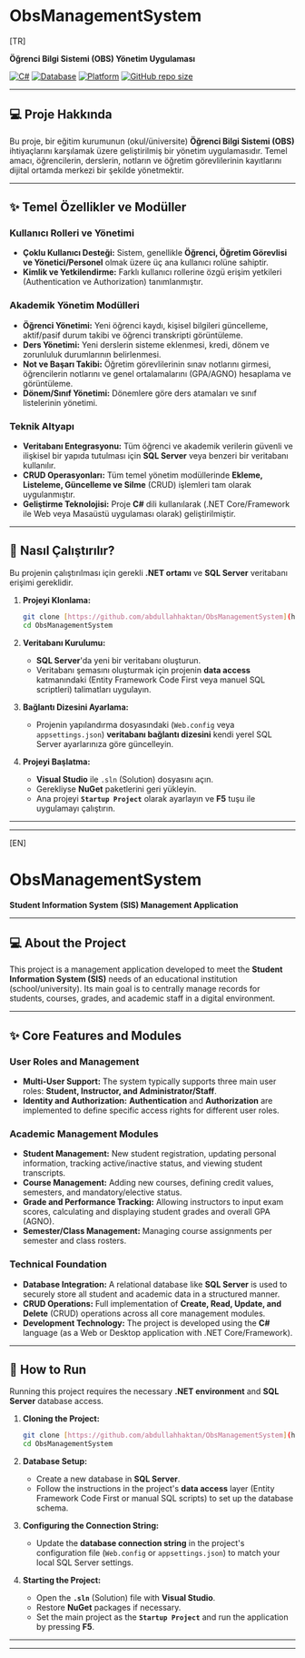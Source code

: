 # ObsManagementSystem

[TR]

**Öğrenci Bilgi Sistemi (OBS) Yönetim Uygulaması**

[![C#](https://img.shields.io/badge/Language-C%23-blue.svg)](https://docs.microsoft.com/en-us/dotnet/csharp/)
[![Database](https://img.shields.io/badge/Database-SQL_Server-CC2927.svg)](https://www.microsoft.com/en-us/sql-server)
[![Platform](https://img.shields.io/badge/Platform-Web%2FDesktop%20App-informational.svg)]()
[![GitHub repo size](https://img.shields.io/github/repo-size/abdullahhaktan/ObsManagementSystem)](https://github.com/abdullahhaktan/ObsManagementSystem)

---

## 💻 Proje Hakkında

Bu proje, bir eğitim kurumunun (okul/üniversite) **Öğrenci Bilgi Sistemi (OBS)** ihtiyaçlarını karşılamak üzere geliştirilmiş bir yönetim uygulamasıdır. Temel amacı, öğrencilerin, derslerin, notların ve öğretim görevlilerinin kayıtlarını dijital ortamda merkezi bir şekilde yönetmektir.

---

## ✨ Temel Özellikler ve Modüller

### Kullanıcı Rolleri ve Yönetimi
* **Çoklu Kullanıcı Desteği:** Sistem, genellikle **Öğrenci, Öğretim Görevlisi ve Yönetici/Personel** olmak üzere üç ana kullanıcı rolüne sahiptir.
* **Kimlik ve Yetkilendirme:** Farklı kullanıcı rollerine özgü erişim yetkileri (Authentication ve Authorization) tanımlanmıştır.

### Akademik Yönetim Modülleri
* **Öğrenci Yönetimi:** Yeni öğrenci kaydı, kişisel bilgileri güncelleme, aktif/pasif durum takibi ve öğrenci transkripti görüntüleme.
* **Ders Yönetimi:** Yeni derslerin sisteme eklenmesi, kredi, dönem ve zorunluluk durumlarının belirlenmesi.
* **Not ve Başarı Takibi:** Öğretim görevlilerinin sınav notlarını girmesi, öğrencilerin notlarını ve genel ortalamalarını (GPA/AGNO) hesaplama ve görüntüleme.
* **Dönem/Sınıf Yönetimi:** Dönemlere göre ders atamaları ve sınıf listelerinin yönetimi.

### Teknik Altyapı
* **Veritabanı Entegrasyonu:** Tüm öğrenci ve akademik verilerin güvenli ve ilişkisel bir yapıda tutulması için **SQL Server** veya benzeri bir veritabanı kullanılır.
* **CRUD Operasyonları:** Tüm temel yönetim modüllerinde **Ekleme, Listeleme, Güncelleme ve Silme** (CRUD) işlemleri tam olarak uygulanmıştır.
* **Geliştirme Teknolojisi:** Proje **C#** dili kullanılarak (.NET Core/Framework ile Web veya Masaüstü uygulaması olarak) geliştirilmiştir.

---

## 🚀 Nasıl Çalıştırılır?

Bu projenin çalıştırılması için gerekli **.NET ortamı** ve **SQL Server** veritabanı erişimi gereklidir.

1.  **Projeyi Klonlama:**
    ```bash
    git clone [https://github.com/abdullahhaktan/ObsManagementSystem](https://github.com/abdullahhaktan/ObsManagementSystem)
    cd ObsManagementSystem
    ```

2.  **Veritabanı Kurulumu:**
    * **SQL Server**'da yeni bir veritabanı oluşturun.
    * Veritabanı şemasını oluşturmak için projenin **data access** katmanındaki (Entity Framework Code First veya manuel SQL scriptleri) talimatları uygulayın.

3.  **Bağlantı Dizesini Ayarlama:**
    * Projenin yapılandırma dosyasındaki (`Web.config` veya `appsettings.json`) **veritabanı bağlantı dizesini** kendi yerel SQL Server ayarlarınıza göre güncelleyin.

4.  **Projeyi Başlatma:**
    * **Visual Studio** ile `.sln` (Solution) dosyasını açın.
    * Gerekliyse **NuGet** paketlerini geri yükleyin.
    * Ana projeyi **`Startup Project`** olarak ayarlayın ve **F5** tuşu ile uygulamayı çalıştırın.

---
---

[EN]

# ObsManagementSystem

**Student Information System (SIS) Management Application**

---

## 💻 About the Project

This project is a management application developed to meet the **Student Information System (SIS)** needs of an educational institution (school/university). Its main goal is to centrally manage records for students, courses, grades, and academic staff in a digital environment.

---

## ✨ Core Features and Modules

### User Roles and Management
* **Multi-User Support:** The system typically supports three main user roles: **Student, Instructor, and Administrator/Staff**.
* **Identity and Authorization:** **Authentication** and **Authorization** are implemented to define specific access rights for different user roles.

### Academic Management Modules
* **Student Management:** New student registration, updating personal information, tracking active/inactive status, and viewing student transcripts.
* **Course Management:** Adding new courses, defining credit values, semesters, and mandatory/elective status.
* **Grade and Performance Tracking:** Allowing instructors to input exam scores, calculating and displaying student grades and overall GPA (AGNO).
* **Semester/Class Management:** Managing course assignments per semester and class rosters.

### Technical Foundation
* **Database Integration:** A relational database like **SQL Server** is used to securely store all student and academic data in a structured manner.
* **CRUD Operations:** Full implementation of **Create, Read, Update, and Delete** (CRUD) operations across all core management modules.
* **Development Technology:** The project is developed using the **C#** language (as a Web or Desktop application with .NET Core/Framework).

---

## 🚀 How to Run

Running this project requires the necessary **.NET environment** and **SQL Server** database access.

1.  **Cloning the Project:**
    ```bash
    git clone [https://github.com/abdullahhaktan/ObsManagementSystem](https://github.com/abdullahhaktan/ObsManagementSystem)
    cd ObsManagementSystem
    ```

2.  **Database Setup:**
    * Create a new database in **SQL Server**.
    * Follow the instructions in the project's **data access** layer (Entity Framework Code First or manual SQL scripts) to set up the database schema.

3.  **Configuring the Connection String:**
    * Update the **database connection string** in the project's configuration file (`Web.config` or `appsettings.json`) to match your local SQL Server settings.

4.  **Starting the Project:**
    * Open the **`.sln`** (Solution) file with **Visual Studio**.
    * Restore **NuGet** packages if necessary.
    * Set the main project as the **`Startup Project`** and run the application by pressing **F5**.

---
---

